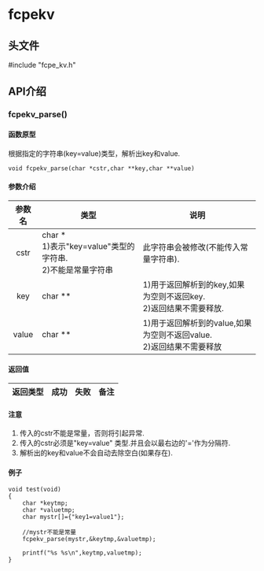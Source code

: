 # fcpekv
## 头文件
#include  "fcpe_kv.h"

## API介绍
### fcpekv_parse()
#### 函数原型
根据指定的字符串(key=value)类型，解析出key和value. <br/>
```
void fcpekv_parse(char *cstr,char **key,char **value)
```
#### 参数介绍
|参数名|类型|说明|
|:--:|--|--|
|cstr|char * <br/> 1)表示"key=value"类型的字符串.<br/>2)不能是常量字符串|此字符串会被修改(不能传入常量字符串).|
|key|char **|1)用于返回解析到的key,如果为空则不返回key.<br/>2)返回结果不需要释放.|
|value|char **|1)用于返回解析到的value,如果为空则不返回value.<br/>2)返回结果不需要释放|
#### 返回值
|返回类型|成功|失败|备注|
|:---|:---|:---|:---|

#### 注意
  1) 传入的cstr不能是常量，否则将引起异常.<br/>
  2) 传入的cstr必须是"key=value" 类型.并且会以最右边的'='作为分隔符.<br/>
  3) 解析出的key和value不会自动去除空白(如果存在).<br/>
#### 例子
```
void test(void)
{
    char *keytmp;
    char *valuetmp;
    char mystr[]={"key1=value1"};

    //mystr不能是常量
    fcpekv_parse(mystr,&keytmp,&valuetmp);

    printf("%s %s\n",keytmp,valuetmp);
}
```
